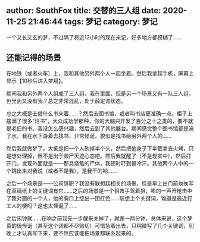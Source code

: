 author: SouthFox
title: 交替的三人组
date: 2020-11-25 21:46:44
tags: 梦记
category: 梦记
---

一个又长又玄的梦，不过隔了将近12小时的现在来记，好多地方都模糊了……

## 还能记得的场景

在地铁（或者火车）上，我和其他另外两个人一起坐着。然后我拿起手机，屏幕上显示【10秒后进入梦境】。

期间我和另外两个人组成了三人组，我在里面，但是另一个场景又有一队三人组，但里面又没有我？总之非常混乱，处于薛定谔状态。

<!--more-->

总之大概是去借什么书来着……？然后去图书馆，或者叫书店更准确一点。柜子上摆满了很多“烂书”，大众成功学那种，你的大脑只开发了百分之十之类的，要不就是老旧的书。我没怎么感兴趣，然后去到了其他展台。期间感觉整个图书馆都是淹了水，我在水下游着去找书，非常怪诞。貌似是找书给另外两个人的……



然后我就做梦了，大抵是把一个人砍掉半个头，然后把他身子下半截拿去火烤，只是想处理掉，但不是出于毁尸灭迹心态吧。然后我就醒了（不是现实中），然后打开门，发现外面就是——那具烧焦的尸体，我顿时吓到冒冷汗。其他两个人中的一个跳出来对我说（或者不是我），是我干的哟……



之后一个场景是——公司辞职？我没有联想起相关的场景，但是早上出门前匆匆写在草稿纸上的关键词有它……之后的场景是一个狙击手驾着狙，嘭的一声开枪击中了我对面的一个人，他的胸口上绽出一团红色……联想上个关键词，难道是最近打工人的梗吗？这也太怪诞了……



之后闹钟就……在响之前我先一步醒来关掉了，就差一两分钟，总体来说，这个梦真的很怪诞（甚至这个词都不尽贴切）可惜急着出去，只稍微写了几个关键词，到晚上才认真写下来，要不然应该能把场景都联系起来的。